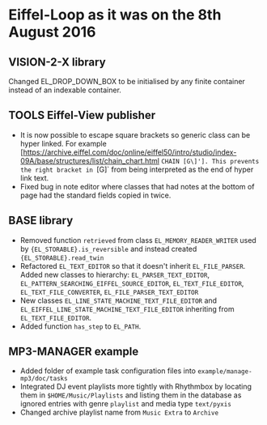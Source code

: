 # Eiffel-Loop as it was on the 8th August 2016

## VISION-2-X library
Changed EL_DROP_DOWN_BOX to be initialised by any finite container instead of an indexable container.

## TOOLS Eiffel-View publisher
* It is now possible to escape square brackets so generic class can be hyper linked. For example [https://archive.eiffel.com/doc/online/eiffel50/intro/studio/index-09A/base/structures/list/chain_chart.html `CHAIN [G\]']. This prevents the right bracket in `[G]` from being interpreted as the end of hyper link text.
* Fixed bug in note editor where classes that had notes at the bottom of page had the standard fields copied in twice.

## BASE library
* Removed function `retrieved` from class `EL_MEMORY_READER_WRITER` used by `{EL_STORABLE}.is_reversible` and instead created `{EL_STORABLE}.read_twin`
* Refactored `EL_TEXT_EDITOR` so that it doesn't inherit `EL_FILE_PARSER`. Added new classes to hierarchy: `EL_PARSER_TEXT_EDITOR`, `EL_PATTERN_SEARCHING_EIFFEL_SOURCE_EDITOR`, `EL_TEXT_FILE_EDITOR`, `EL_TEXT_FILE_CONVERTER`, `EL_FILE_PARSER_TEXT_EDITOR`
* New classes `EL_LINE_STATE_MACHINE_TEXT_FILE_EDITOR` and `EL_EIFFEL_LINE_STATE_MACHINE_TEXT_FILE_EDITOR` inheriting from `EL_TEXT_FILE_EDITOR`.
* Added function `has_step` to `EL_PATH`.

## MP3-MANAGER example

* Added folder of example task configuration files into `example/manage-mp3/doc/tasks`
* Integrated DJ event playlists more tightly with Rhythmbox by locating them in `$HOME/Music/Playlists` and listing them in the database as ignored entries with genre `playlist` and media type `text/pyxis`
* Changed archive playlist name from `Music Extra` to `Archive`




